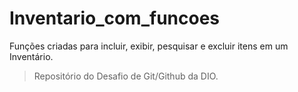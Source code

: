 <h1>Inventario_com_funcoes</h1>

Funções criadas para incluir, exibir, pesquisar e excluir itens em um Inventário.

> Repositório do Desafio de Git/Github da DIO.

